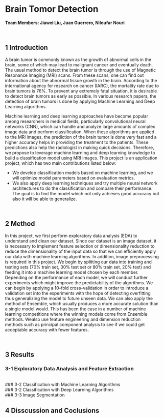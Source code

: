 # Brain Tomor Detection

**Team Members: Jiawei Liu, Juan Guerrero, Niloufar Nouri**

<br/>

## 1 Introduction


A brain tumor is commonly known as the growth of abnormal cells in the brain, some of which may lead to malignant cancer and eventually death. The usual method to detect the brain tumor is through the use of Magnetic Resonance Imaging (MRI) scans. From these scans, one can find out information about the abnormal tissue growth in the brain. According to the international agency for research on cancer (IARC), the mortality rate due to brain tumors is 76%. To prevent any extremely fatal situation, it is desirable to detect brain tumors as early as possible. In various research papers, the detection of brain tumors is done by applying Machine Learning and Deep Learning algorithms. 

Machine learning and deep learning approaches have become popular among researchers in medical fields, particularly convolutional neural networks (CNN), which can handle and analyze large amounts of complex image data and perform classification. When these algorithms are applied to the MRI images, the prediction of the brain tumor is done very fast and a higher accuracy helps in providing the treatment to the patients. These predictions also help the radiologist in making quick decisions. Therefore, we propose to leverage machine learning and deep learning knowledge to build a classification model using MRI images.  This project is an application project, which has two main contributions listed below:

- We develop classification models based on machine learning, and we will optimize model parameters based on evaluation metrics.
- We also apply deep learning techniques and try multiple neural network architectures to do the classification and compare their performance. The goal is to find the model which not only achieves good accuracy but also it will be able to generalize.

<br/>

## 2 Method 


In this project, we first perform exploratory data analysis (EDA) to understand and clean our dataset. Since our dataset is an image dataset, it is necessary to implement feature selection or dimensionality reduction to reduce the dimensionality of the input data so that we can efficiently apply our data with machine learning algorithms. In addition, image preprocessing is required in this project. We begin by splitting our data into training and testing sets (70% train set, 30% test set or 80% train set, 20% test) and feeding it into a machine learning model chosen by each member. Depending on the performance of each model, we will conduct further experiments which might improve the predictability of the algorithms. We can begin by applying a 10-fold cross-validation in order to introduce a validation set into the experiments with the hope of detecting overfitting thus generalizing the model to future unseen data. We can also apply the method of Ensemble, which usually produces a more accurate solution than a single model would. This has been the case in a number of machine learning competitions where the winning models come from Ensemble methods. Wealso use feature engineering and dimension reduction methods such as principal component analysis to see if we could get acceptable accuracy with fewer features. 

<br/>

## 3 Results  


### 3-1 Exploratory Data Analysis and Feature Extraction
<br/>
### 3-2 Classification with Machine Learning Algorithms
<br/>
### 3-2 Classification with Deep Learning Algorithms
<br/>
### 3-3 Image Segmentation

<br/>

## 4 Disscussion and Coclusions
